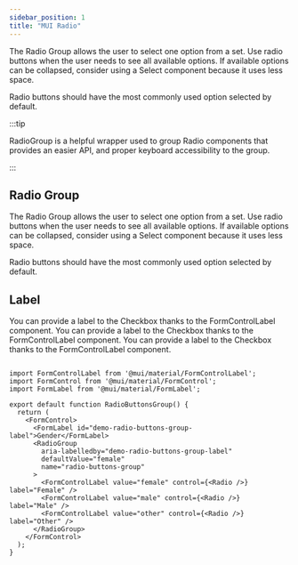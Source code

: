 ```yaml
---
sidebar_position: 1
title: "MUI Radio"
---
```


The Radio Group allows the user to select one option from a set.
Use radio buttons when the user needs to see all available options. If available options can be collapsed, consider using a Select component because it uses less space.

Radio buttons should have the most commonly used option selected by default.

:::tip

RadioGroup is a helpful wrapper used to group Radio components that provides an easier API, and proper keyboard accessibility to the group.

:::

## Radio Group

The Radio Group allows the user to select one option from a set.
Use radio buttons when the user needs to see all available options. If available options can be collapsed, consider using a Select component because it uses less space.

Radio buttons should have the most commonly used option selected by default.

## Label

You can provide a label to the Checkbox thanks to the FormControlLabel component.
You can provide a label to the Checkbox thanks to the FormControlLabel component.
You can provide a label to the Checkbox thanks to the FormControlLabel component.

```

import FormControlLabel from '@mui/material/FormControlLabel';
import FormControl from '@mui/material/FormControl';
import FormLabel from '@mui/material/FormLabel';

export default function RadioButtonsGroup() {
  return (
    <FormControl>
      <FormLabel id="demo-radio-buttons-group-label">Gender</FormLabel>
      <RadioGroup
        aria-labelledby="demo-radio-buttons-group-label"
        defaultValue="female"
        name="radio-buttons-group"
      >
        <FormControlLabel value="female" control={<Radio />} label="Female" />
        <FormControlLabel value="male" control={<Radio />} label="Male" />
        <FormControlLabel value="other" control={<Radio />} label="Other" />
      </RadioGroup>
    </FormControl>
  );
}

```
